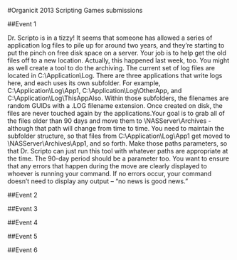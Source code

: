 ﻿#Organicit 2013 Scripting Games submissions

##Event 1

Dr. Scripto is in a tizzy! It seems that someone has allowed a series of application log files to pile up for around two years, and they’re starting to put the pinch on free disk space on a server. Your job is to help get the old files off to a new location. Actually, this happened last week, too. You might as well create a tool to do the archiving. The current set of log files are located in C:\Application\Log. There are three applications that write logs here, and each uses its own subfolder. For example, C:\Application\Log\App1, C:\Application\Log\OtherApp, and C:\Application\Log\ThisAppAlso. Within those subfolders, the filenames are random GUIDs with a .LOG filename extension. Once created on disk, the files are never touched again by the applications.Your goal is to grab all of the files older than 90 days and move them to \\NASServer\Archives - although that path will change from time to time. You need to maintain the subfolder structure, so that files from C:\Application\Log\App1 get moved to \\NASServer\Archives\App1, and so forth. Make those paths parameters, so that Dr. Scripto can just run this tool with whatever paths are appropriate at the time. The 90-day period should be a parameter too. You want to ensure that any errors that happen during the move are clearly displayed to whoever is running your command. If no errors occur, your command doesn’t need to display any output – “no news is good news.”


##Event 2

##Event 3

##Event 4

##Event 5

##Event 6
